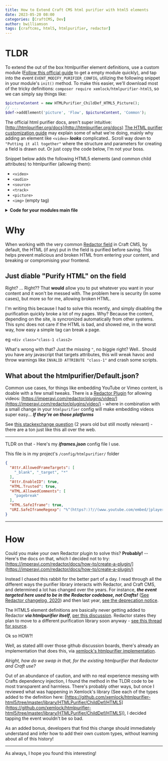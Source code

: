```yaml
---
title: How to Extend Craft CMS html purifier with html5 elements
date: 2023-05-20 08:00
categories: [CraftCMS, Dev]
author: bwilliamson
tags: [craftcms, html5, htmlpurifier, redactor]
---
```


# TLDR

To extend the out of the box htmlpurifier element definitions, use a custom module ([Follow this official guide](https://craftcms.com/docs/4.x/extend/module-guide.html) to get a empty module quickly), and tap into the event `EVENT_MODIFY_PURIFIER_CONFIG`, utilizing the following snippet in your module's `init()` method.
To make this easier, we'll download most of the tricky definitions: `composer require xemlock/htmlpurifier-html5`, so we can simply say things like:
``` php
$pictureContent = new HTMLPurifier_ChildDef_HTML5_Picture();
// ...
$def->addElement('picture', 'Flow', $pictureContent, 'Common');
```

The official html purifier docs, aren't super intuitive: [http://htmlpurifier.org/docs](http://htmlpurifier.org/docs)
[The HTML purifier customization guide](http://htmlpurifier.org/docs/enduser-customize.html) may explain some of what we're doing, mainly why adding an element like `<video>` ***looks*** complicated.. Scroll way down to `"Putting it all together"` where the structure and parameters for creating a field is drawn out. Or just copy the code below, I'm not your boss.

Snippet below adds the following HTML5 elements (and common child attributes) to htmlpurifier (allowing them):
- `<video>`
- `<audio>`
- `<source>`
- `<track>`
- `<picture>`
- `<img>` (empty tag)

<details markdown="1">
  <summary><strong>Code for your modules main file </strong></summary>

### ***Note***:
Compare this to the boilerplate produced by `craft make module`, the `attachEventHandlers()` is basically all that's changed here

```php
namespace modules\YOURMODULE;

use Craft;
use HTMLPurifier_ChildDef_HTML5_Media;
use HTMLPurifier_ChildDef_HTML5_Picture;
use yii\base\Module as BaseModule;
use craft\redactor\Field;
use craft\htmlfield\events\ModifyPurifierConfigEvent;
use yii\base\Event;

/**
 * purifier-config module
 *
 * @method static Module getInstance()
 */
class Module extends BaseModule
{
    public function init(): void
    {
        Craft::setAlias('@modules/purifiermodule', __DIR__);

        // Set the controllerNamespace based on whether this is a console or web request
        if (Craft::$app->request->isConsoleRequest) {
            $this->controllerNamespace = 'modules\\purifiermodule\\console\\controllers';
        } else {
            $this->controllerNamespace = 'modules\\purifiermodule\\controllers';
        }

        parent::init();

        // Defer most setup tasks until Craft is fully initialized
        Craft::$app->onInit(function() {
            $this->attachEventHandlers();
        });
    }

    private function attachEventHandlers(): void
    {
		Event::on(
		Field::class, // When the craft\redactor\Field class sends the following event
		Field::EVENT_MODIFY_PURIFIER_CONFIG,
			 static function(ModifyPurifierConfigEvent $event) {
				 if( $def = $event->config->getHTMLDefinition(true) ) {
        // xemlock/htmlpurifier-html5 library used to assist extending the HTML5 definitions
        // modifying config/htmlpurifier/Default.json wont cut it for this
					 $mediaContent = new HTMLPurifier_ChildDef_HTML5_Media();
					 $pictureContent = new HTMLPurifier_ChildDef_HTML5_Picture();
					 // https://html.spec.whatwg.org/dev/media.html#the-video-element
					 foreach (['video', 'audio'] as $element) {
						 $def->addElement($element, 'Flow', $mediaContent, 'Common', [
							 'controls' => 'Bool',
							 'height' => 'Length',
							 'poster' => 'URI',
							 'preload' => 'Enum#auto,metadata,none',
							 'src' => 'URI',
							 'width' => 'Length',
						 ]);
						 $def->addElement($element, 'Inline', $mediaContent, 'Common', [
							 'controls' => 'Bool',
							 'height' => 'Length',
							 'poster' => 'URI',
							 'preload' => 'Enum#auto,metadata,none',
							 'src' => 'URI',
							 'width' => 'Length',
						 ]);
					 }

					 // https://html.spec.whatwg.org/dev/embedded-content.html#the-source-element
					 $def->addElement('source', false, 'Empty', 'Common', [
						 'media' => 'Text',
						 'sizes' => 'Text',
						 'src' => 'URI',
						 'srcset' => 'Text',
						 'type' => 'Text',
					 ]);

					 // https://html.spec.whatwg.org/dev/media.html#the-track-element
					 $def->addElement('track', false, 'Empty', 'Common', [
						 'kind' => 'Enum#captions,chapters,descriptions,metadata,subtitles',
						 'src' => 'URI',
						 'srclang' => 'Text',
						 'label' => 'Text',
						 'default' => 'Bool',
					 ]);

					 // https://html.spec.whatwg.org/dev/embedded-content.html#the-picture-element
					 $def->addElement('picture', 'Flow', $pictureContent, 'Common');
					 $def->addElement('picture', 'Inline', $pictureContent, 'Common');

					 // https://html.spec.whatwg.org/dev/embedded-content.html#the-img-element
					 $img = $def->addBlankElement('img');
					 $img->attr = [
						 'srcset' => 'Text',
						 'sizes' => 'Text',
					 ];
				 }
			 }
		);
  }
}
```
</details>

# Why

When working with the very common [Redactor field](https://plugins.craftcms.com/redactor) in Craft CMS, by default, the HTML (if any) put in the field is purified before saving.
This helps prevent malicious and broken HTML from entering your content, and breaking or compromising your frontend.

## Just diable "Purify HTML" on the field
Right? ... Right??
That **would** allow you to put whatever you want in your content and it won't be messed with. The problem here is security (In some cases), but more so for me, allowing broken HTML.

I'm writing this because I had to solve this recently, and simply disabling the purification quickly broke a lot of my pages. Why? Because the content, depending on the site, is syncronized automatically from other systems. This sync does not care if the HTML is bad, and showed me, in the worst way, how easy a simple tag can break a page.

eg `<div class="class-1 class2>`

What's wrong with that? Just the missing `"`, no biggie right? Well.. Should you have any javascript that targets attributes, this will wreak havoc and throw warnings like `INVALID ATTRIBUTE "class-1"` and crash some scripts.

## What about the htmlpurifier/Default.json?

Common use cases, for things like embedding YouTube or Vimeo content, is doable with a few small tweaks. There is a [Redactor Plugin](https://imperavi.com/redactor/plugins/) for allowing videos: [https://imperavi.com/redactor/plugins/video/](https://imperavi.com/redactor/plugins/video/) - where in combination with a small change in your `htmlpurifier` config will make embedding videos super easy... ***If they're on those platforms***

See [this stackexchange question](https://craftcms.stackexchange.com/questions/20133/html-purifier-config-file) (2 years old but still mostly relevant) - there are a ton just like this all over the web.

---

TLDR on that - Here's my <strong><em>iframes.json</em></strong> config file I use.

This file is in my project's `/config/htmlpurifier/` folder

```json
{
  "Attr.AllowedFrameTargets": [
    "_blank", "_target", "*"
  ],
  "Attr.EnableID": true,
  "HTML.Trusted": true,
  "HTML.AllowedComments": [
    "pagebreak"
  ],
  "HTML.SafeIframe": true,
  "URI.SafeIframeRegexp": "%^(https?:)?//(www.youtube.com/embed/|player.vimeo.com/video/|forms.clickup.com/|app-cdn.clickup.com/forms-embed/)%"
}

```


---


# How


Could you make your own Redactor plugin to solve this?
**Probably!** -- Here's the docs on that, which I decided not to try: [https://imperavi.com/redactor/docs/how-to/create-a-plugin/](https://imperavi.com/redactor/docs/how-to/create-a-plugin/)

Instead I chased this rabbit for the better part of a day. I read through all the different ways the purifier library interacts with Redactor, and Craft CMS, and determined a lot has changed over the years. For instance, ***the event targeted here used to be in the Redactor codebase, not Crafts!*** ([See Redactor changelog, 2020](https://github.com/craftcms/redactor/blob/850e69a8239ea5ef6936af4ef1d1c7d7f1d67f2d/CHANGELOG.md?plain=1#L268)) and then last year, [see the deprecation notice](https://github.com/craftcms/redactor/blame/main/src/events/ModifyPurifierConfigEvent.php).

The HTML5 element definitions are basically never getting added to Redactor ***via htmlpurifier itself***, [per this discussion](https://github.com/ezyang/htmlpurifier/issues/160#issuecomment-735522214). Redactor states they plan to move to a different purification library soon anyway - [see this thread for source](https://github.com/craftcms/redactor/issues/78#issuecomment-1023027396).

Ok so HOW?!

Well, as stated allll over those github discussion boards, there's already an implementation that does this, via [xemlock's htmlpurifier implementation](https://github.com/xemlock/htmlpurifier-html5).

*Alright, how do we swap in that, for the existing htmlpurifier that Redactor and Craft use?*

Out of an abundance of caution, and with no real experience messing with Crafts dependency injection, I found the method in the TLDR code to be most transparent and harmless. There's probably other ways, but once I reviewed what was happening in Xemlock's library (See each of the types added to the definition here: [https://github.com/xemlock/htmlpurifier-html5/tree/master/library/HTMLPurifier/ChildDef/HTML5](https://github.com/xemlock/htmlpurifier-html5/tree/master/library/HTMLPurifier/ChildDef/HTML5)), I decided tapping the event wouldn't be so bad.

As an added bonus, developers that find this change should immediately understand and infer how to add their own custom types, without learning about all of this history!

---

As always, I hope you found this interesting!
